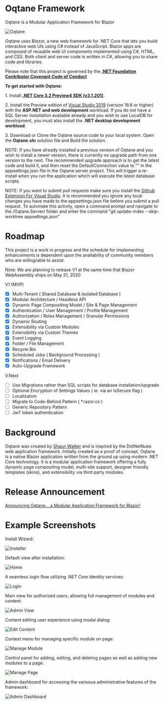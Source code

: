 # Oqtane Framework
Oqtane is a Modular Application Framework for Blazor

![Oqtane](https://github.com/oqtane/framework/blob/master/oqtane.png?raw=true "Oqtane")

Oqtane uses Blazor, a new web framework for .NET Core that lets you build interactive web UIs using C# instead of JavaScript. Blazor apps are composed of reusable web UI components implemented using C#, HTML, and CSS. Both client and server code is written in C#, allowing you to share code and libraries.

Please note that this project is governed by the **[.NET Foundation Contributor Covenant Code of Conduct](https://dotnetfoundation.org/code-of-conduct)**

**To get started with Oqtane:**

   1.&nbsp;Install **[.NET Core 3.2 Preview4 SDK (v3.1.201)](https://dotnet.microsoft.com/download/dotnet-core/3.1)**.
   
   2.&nbsp;Install the Preview edition of [Visual Studio 2019](https://visualstudio.microsoft.com/vs/preview/) (version 16.6 or higher) with the **ASP.NET and web development** workload. If you do not have a SQL Server installation available already and you wish to use LocalDB for development, you must also install the **.NET desktop development workload**.  

   3.&nbsp;Download or Clone the Oqtane source code to your local system. Open the **Oqtane.sln** solution file and Build the solution. 
   
   NOTE: If you have already installed a previous version of Oqtane and you wish to install a newer version, there is currently no upgrade path from one version to the next. The recommended upgrade approach is to get the latest code and build it, and then reset the DefaultConnection value to "" in the appsettings.json file in the Oqtane.server project. This will trigger a re-install when you run the application which will execute the latest database scripts.
   
   NOTE: If you want to submit pull requests make sure you install the [Github Extension For Visual Studio](https://visualstudio.github.com/). It is recommended you ignore any local changes you have made to the appsettings.json file before you submit a pull request. To automate this activity, open a command prompt and navigate to the /Oqtane.Server/ folder and enter the command "git update-index --skip-worktree appsettings.json" 

# Roadmap
This project is a work in progress and the schedule for implementing enhancements is dependent upon the availability of community members who are willing/able to assist.

Note: We are planning to release V1 at the same time that Blazor WebAssembly ships on May 21, 2020

V1 (MVP) 
- [x] Multi-Tenant ( Shared Database & Isolated Database ) 
- [x] Modular Architecture / Headless API
- [x] Dynamic Page Compositing Model / Site & Page Management
- [x] Authentication / User Management / Profile Management
- [x] Authorization / Roles Management / Granular Permissions
- [x] Dynamic Routing
- [x] Extensibility via Custom Modules
- [x] Extensibility via Custom Themes
- [x] Event Logging
- [x] Folder / File Management
- [x] Recycle Bin
- [x] Scheduled Jobs ( Background Processing )
- [x] Notifications / Email Delivery
- [x] Auto-Upgrade Framework

V.Next
- [ ] Use Migrations rather than SQL scripts for database installation/upgrade
- [ ] Optional Encryption of Settings Values ( ie. via an IsSecure flag )
- [ ] Localization
- [ ] Migrate to Code-Behind Pattern ( *.razor.cs )
- [ ] Generic Repository Pattern
- [ ] JwT token authentication

# Background
Oqtane was created by [Shaun Walker](https://www.linkedin.com/in/shaunbrucewalker/) and is inspired by the DotNetNuke web application framework. Initially created as a proof of concept, Oqtane is a native Blazor application written from the ground up using modern .NET Core technology. It is a modular application framework offering a fully dynamic page compositing model, multi-site support, designer friendly templates (skins), and extensibility via third party modules.

# Release Announcement

[Announcing Oqtane... a Modular Application Framework for Blazor!](https://www.oqtane.org/Resources/Blog/PostId/520/announcing-oqtane-a-modular-application-framework-for-blazor)

# Example Screenshots

Install Wizard:

![Installer](https://github.com/oqtane/framework/blob/master/installer.png?raw=true "Installer")

Default view after installation:

![Home](https://github.com/oqtane/framework/blob/master/screenshots/screenshot0.png?raw=true "Home")

A seamless login flow utilizing .NET Core Identity services:

![Login](https://github.com/oqtane/framework/blob/master/screenshots/screenshot1.png?raw=true "Login")

Main view for authorized users, allowing full management of modules and content:

![Admin View](https://github.com/oqtane/framework/blob/master/screenshots/screenshot2.png?raw=true "Admin View")

Content editing user experience using modal dialog:

![Edit Content](https://github.com/oqtane/framework/blob/master/screenshots/screenshot3.png?raw=true "Edit Content")

Context menu for managing specific module on page:

![Manage Module](https://github.com/oqtane/framework/blob/master/screenshots/screenshot4.png?raw=true "Manage Module")

Control panel for adding, editing, and deleting pages as well as adding new modules to a page:

![Manage Page](https://github.com/oqtane/framework/blob/master/screenshots/screenshot5.png?raw=true "Manage Page")

Admin dashboard for accessing the variuous administrative features of the framework:

![Admin Dashboard](https://github.com/oqtane/framework/blob/master/screenshots/screenshot6.png?raw=true "Admin Dashboard")
